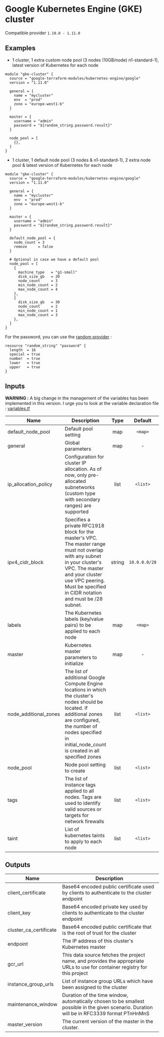 # Google Kubernetes Engine (GKE) cluster

Compatible provider `1.10.0 - 1.11.0`

## Examples

* 1 cluster, 1 extra custom node pool (3 nodes (10GB/node) n1-standard-1), latest version of Kubernetes for each node

```hcl
module "gke-cluster" {
  source = "google-terraform-modules/kubernetes-engine/google"
  version = "1.11.0"

  general = {
    name = "mycluster"
    env  = "prod"
    zone = "europe-west1-b"
  }

  master = {
    username = "admin"
    password = "${random_string.password.result}"
  }

  node_pool = [
    {},
  ]
}
```

* 1 cluster, 1 default node pool (3 nodes & n1-standard-1), 2 extra node pool & latest version of Kubernetes for each node

```hcl
module "gke-cluster" {
  source = "google-terraform-modules/kubernetes-engine/google"
  version = "1.11.0"

  general = {
    name = "mycluster"
    env  = "prod"
    zone = "europe-west1-b"
  }

  master = {
    username = "admin"
    password = "${random_string.password.result}"
  }

  default_node_pool = {
    node_count = 3
    remove     = false
  }

  # Optional in case we have a default pool
  node_pool = [
    {
      machine_type   = "g1-small"
      disk_size_gb   = 20
      node_count     = 3
      min_node_count = 2
      max_node_count = 4
    },
    {
      disk_size_gb   = 30
      node_count     = 2
      min_node_count = 1
      max_node_count = 3
    },
  ]
}
```

For the password, you can use the [random provider](https://www.terraform.io/docs/providers/random/index.html) :

```hcl
resource "random_string" "password" {
  length  = 16
  special = true
  number  = true
  lower   = true
  upper   = true
}
```


## Inputs

**WARNING :** A big change in the management of the variables has been implemented in this version. I urge you to look at the variable declaration file : [variables.tf](https://github.com/google-terraform-modules/terraform-google-kubernetes-engine/blob/master/variables.tf)

| Name | Description | Type | Default | Required |
|------|-------------|:----:|:-----:|:-----:|
| default_node_pool | Default pool setting | map | `<map>` | no |
| general | Global parameters | map | - | yes |
| ip_allocation_policy | Configuration for cluster IP allocation. As of now, only pre-allocated subnetworks (custom type with secondary ranges) are supported | list | `<list>` | no |
| ipv4_cidr_block | Specifies a private RFC1918 block for the master's VPC. The master range must not overlap with any subnet in your cluster's VPC. The master and your cluster use VPC peering. Must be specified in CIDR notation and must be /28 subnet. | string | `10.0.0.0/28` | no |
| labels | The Kubernetes labels (key/value pairs) to be applied to each node | map | `<map>` | no |
| master | Kubernetes master parameters to initialize | map | - | yes |
| node_additional_zones | The list of additional Google Compute Engine locations in which the cluster's nodes should be located. If additional zones are configured, the number of nodes specified in initial_node_count is created in all specified zones | list | `<list>` | no |
| node_pool | Node pool setting to create | list | `<list>` | no |
| tags | The list of instance tags applied to all nodes. Tags are used to identify valid sources or targets for network firewalls | list | `<list>` | no |
| taint | List of kubernetes taints to apply to each node | list | `<list>` | no |

## Outputs

| Name | Description |
|------|-------------|
| client_certificate | Base64 encoded public certificate used by clients to authenticate to the cluster endpoint |
| client_key | Base64 encoded private key used by clients to authenticate to the cluster endpoint |
| cluster_ca_certificate | Base64 encoded public certificate that is the root of trust for the cluster |
| endpoint | The IP address of this cluster's Kubernetes master |
| gcr_url | This data source fetches the project name, and provides the appropriate URLs to use for container registry for this project |
| instance_group_urls | List of instance group URLs which have been assigned to the cluster |
| maintenance_window | Duration of the time window, automatically chosen to be smallest possible in the given scenario. Duration will be in RFC3339 format PTnHnMnS |
| master_version | The current version of the master in the cluster. |
